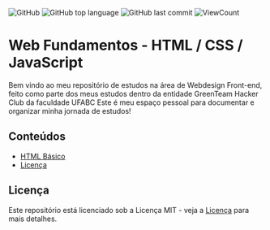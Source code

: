 ![GitHub](https://img.shields.io/github/license/eu-larissasouza/WebFundamentos?style=flat)
![GitHub top language](https://img.shields.io/github/languages/top/eu-larissasouza/WebFundamentos?style=flat)
![GitHub last commit](https://img.shields.io/github/last-commit/eu-larissasouza/WebFundamentos?style=flat)
![ViewCount](https://views.whatilearened.today/views/github/eu-larissasouza/WebFundamentos.svg?cache=remove)

# Web Fundamentos - HTML / CSS / JavaScript

Bem vindo ao meu repositório de estudos na área de Webdesign Front-end, feito como parte dos meus estudos dentro da entidade GreenTeam Hacker Club da faculdade UFABC
Este é meu espaço pessoal para documentar e organizar minha jornada de estudos!

## Conteúdos

- [HTML Básico](/01_HTML_Básico/)
- [Licença](#licença)

## Licença

Este repositório está licenciado sob a Licença MIT - veja a [Licença](LICENSE.md) para mais detalhes.
